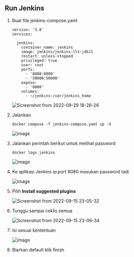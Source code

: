 ## Run Jenkins

1. Buat file jenkins-compose.yaml 

       version: '3.8'
       services:

         jenkins:
           container_name: jenkins
           image: jenkins/jenkins:lts-jdk11
           restart: unless-stopped
           privileged: true
           user: root
           ports:
             - '8080:8080'
             - '50000:50000'
           expose:
             - '8080'
           volumes:
             - ~/jenkins:/var/jenkins_home

   ![Screenshot from 2022-09-29 18-26-26](https://user-images.githubusercontent.com/40049149/193020211-24fb3823-2279-42b8-b159-406dc443eda9.png)

2. Jalankan

       docker compose -f jenkins-compose.yaml up -d

   ![image](https://user-images.githubusercontent.com/40049149/193020805-eb3c9293-e22f-4a3c-ae57-58d380f84e52.png)

3. Jalankan perintah berikut untuk melihat password

       docker logs jenkins

   ![image](https://user-images.githubusercontent.com/40049149/193021151-66809584-d570-48d8-aebd-309e5d4ef2b1.png)

4. Ke aplikasi Jenkins ip:port 8080 masukan password tadi

   ![image](https://user-images.githubusercontent.com/40049149/190452820-2d957736-45a0-4c12-8732-93b1594d1f89.png)

5. Pilih __Install suggested plugins__

   ![Screenshot from 2022-09-15 23-05-32](https://user-images.githubusercontent.com/40049149/190453292-676f9fe5-3f12-474b-b6ae-cca0e465de41.png)

6. Tunggu sampai ceklis semua

    ![Screenshot from 2022-09-15 23-06-34](https://user-images.githubusercontent.com/40049149/190453395-a70de0b1-4822-4b04-b6c4-8bf5a8805af1.png)

8. Isi sesuai kententuan

    ![image](https://user-images.githubusercontent.com/40049149/190453699-54ccaf45-e894-4e4b-8811-4aace8778179.png)

9. Biarkan default klik finish










































